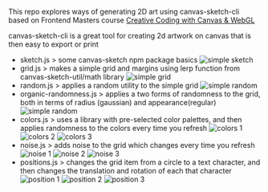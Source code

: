 This repo explores ways of generating 2D art using canvas-sketch-cli based on Frontend Masters course [Creative Coding with Canvas & WebGL](https://frontendmasters.com/courses/canvas-webgl/)

canvas-sketch-cli is a great tool for creating 2d artwork on canvas that is then easy to export or print

- sketch.js > some canvas-sketch npm package basics ![simple sketch](images/sketchjs.png)
- grid.js > makes a simple grid and margins using lerp function from canvas-sketch-util/math library ![simple grid](images/gridjs.png)
- random.js > applies a random utility to the simple grid ![simple random](images/randomjs.png)
- organic-randomness.js > applies a two forms of randomness to the grid, both in terms of radius (gaussian) and appearance(regular) ![simple random](images/organic-randomnessjs.png)
- colors.js > uses a library with pre-selected color palettes, and then applies randomness to the colors every time you refresh ![colors 1](images/colors-1.png) ![colors 2](images/colors-2.png) ![colors 3](images/colors-3.png)
- noise.js > adds noise to the grid which changes every time you refresh ![noise 1](images/noisejs-1.png) ![noise 2](images/noisejs-2.png) ![noise 3](images/noisejs-3.png)
- positions.js > changes the grid item from a circle to a text character, and then changes the translation and rotation of each that character ![position 1](images/positionsjs-1.png) ![position 2](images/positionsjs-2.png) ![position 3](images/positionsjs-3.png)
